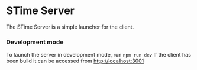 # STime Server

The STime Server is a simple launcher for the client.

### Development mode
To launch the server in development mode, run `npm run dev`
If the client has been build it can be accessed from [http://localhost:3001](http://localhost:3001)